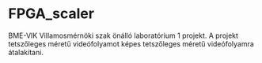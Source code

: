 # FPGA_scaler
BME-VIK Villamosmérnöki szak önálló laboratórium 1 projekt. A projekt tetszőleges méretű videófolyamot képes tetszőleges méretű videófolyamra átalakítani.
